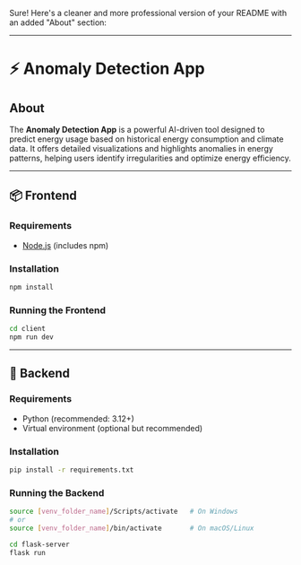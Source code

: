 Sure! Here's a cleaner and more professional version of your README with an added "About" section:

---

# ⚡ Anomaly Detection App

## About

The **Anomaly Detection App** is a powerful AI-driven tool designed to predict energy usage based on historical energy consumption and climate data. It offers detailed visualizations and highlights anomalies in energy patterns, helping users identify irregularities and optimize energy efficiency.

---

## 📦 Frontend

### Requirements
- [Node.js](https://nodejs.org/) (includes npm)

### Installation
```bash
npm install
```

### Running the Frontend
```bash
cd client
npm run dev
```

---

## 🧠 Backend

### Requirements
- Python (recommended: 3.12+)
- Virtual environment (optional but recommended)

### Installation
```bash
pip install -r requirements.txt
```

### Running the Backend
```bash
source [venv_folder_name]/Scripts/activate   # On Windows
# or
source [venv_folder_name]/bin/activate       # On macOS/Linux

cd flask-server
flask run
```
